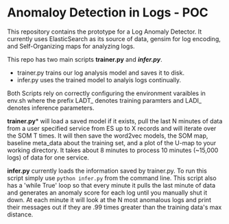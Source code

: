 # Anomaloy Detection in Logs - POC 

This repository contains the prototype for a Log Anomaly Detector. It currently uses ElasticSearch as its source of data, gensim for log encoding, and Self-Organizing maps for analyzing logs. 

This repo has two main scripts **trainer.py** and ***infer.py***. 
* trainer.py trains our log analysis model and saves it to disk. 
* infer.py uses the trained model to analyis logs continually. 


Both Scripts rely on correctly configuring the environment varaibles in env.sh where the prefix LADT_ denotes training paramters and LADI_ denotes inference parameters.


**trainer.py*** will load a saved model if it exists, pull the last N minutes of data from a user specified service from ES up to X records and will iterate over the SOM T times. It will then save the word2vec models, the SOM map, baseline meta_data about the training set, and a plot of the U-map to your working directory. It takes about 8 minutes to process 10 minutes (~15,000 logs) of data for one service.

**infer.py** currently loads the information saved by trainer.py. To run this script simply use `python infer.py` from the command line. This script also has a 'while True' loop so that every minute it pulls the last minute of data and generates an anomaly score for each log until you manually shut it down. At each minute it will look at the N most anomalous logs and print their messages out if they are .99 times greater than the training data's max distance.